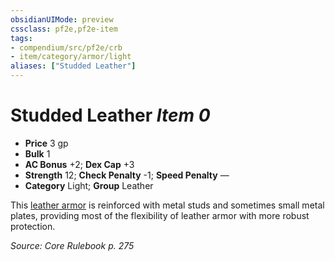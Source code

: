 ```yaml
---
obsidianUIMode: preview
cssclass: pf2e,pf2e-item
tags:
- compendium/src/pf2e/crb
- item/category/armor/light
aliases: ["Studded Leather"]
---
```

# Studded Leather *Item 0*  

- **Price** 3 gp
- **Bulk** 1
- **AC Bonus** +2; **Dex Cap** +3
- **Strength** 12; **Check Penalty** -1; **Speed Penalty** —
- **Category** Light; **Group** Leather 

This [leather armor](/compendium/equipment/items/leather.md) is reinforced with metal studs and sometimes small metal plates, providing most of the flexibility of leather armor with more robust protection.

*Source: Core Rulebook p. 275*